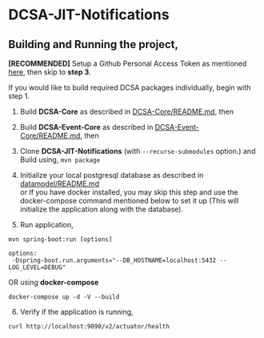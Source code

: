 # DCSA-JIT-Notifications

Building and Running the project,
-------------------------------------
**[RECOMMENDED]**
Setup a Github Personal Access Token as mentioned [here](https://github.com/dcsaorg/DCSA-Core/blob/master/README.md#how-to-use-dcsa-core-packages), then skip to **step 3**.

If you would like to build required DCSA packages individually, begin with step 1.

1) Build **DCSA-Core** as described in [DCSA-Core/README.md](https://github.com/dcsaorg/DCSA-Core/blob/master/README.md#to-build-manually-run), then

2) Build **DCSA-Event-Core** as described in [DCSA-Event-Core/README.md](https://github.com/dcsaorg/DCSA-Event-Core/blob/master/README.md#to-build-manually-run), then

3) Clone **DCSA-JIT-Notifications** (with ``--recurse-submodules`` option.) and Build using, ``mvn package``

4) Initialize your local postgresql database as described in [datamodel/README.md](https://github.com/dcsaorg/DCSA-Information-Model/blob/master/README.md) \
   or If you have docker installed, you may skip this step and use the docker-compose command mentioned below to set it up (This will initialize the application along with the database).

5) Run application,
```
mvn spring-boot:run [options]

options:
 -Dspring-boot.run.arguments="--DB_HOSTNAME=localhost:5432 --LOG_LEVEL=DEBUG"
 ```

OR using **docker-compose**

```
docker-compose up -d -V --build
```

6) Verify if the application is running,
```
curl http://localhost:9090/v2/actuator/health
```
